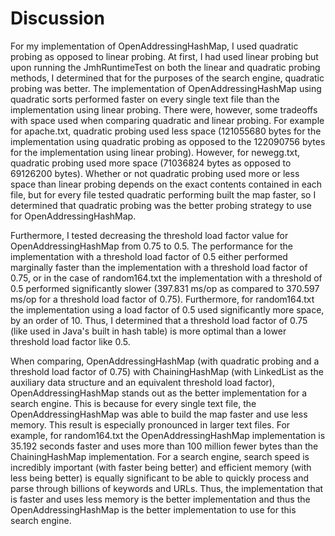 # Discussion
For my implementation of OpenAddressingHashMap, I used quadratic probing as opposed to linear probing. 
At first, I had used linear probing but upon running the JmhRuntimeTest on both the linear and quadratic probing methods,
I determined that for the purposes of the search engine, quadratic probing was better. The implementation of OpenAddressingHashMap
using quadratic sorts performed faster on every single text file than the implementation using linear probing. There were, however, some 
tradeoffs with space used when comparing quadratic and linear probing. For example for apache.txt, quadratic probing used less space (121055680 bytes for the
implementation using quadratic probing as opposed to the 122090756 bytes for the implementation using linear probing). However, for newegg.txt, quadratic probing used more space 
(71036824 bytes as opposed to 69126200 bytes). Whether or not quadratic probing used more or less space than linear probing depends on the exact contents contained in each file, but for every 
file tested quadratic performing built the map faster, so I determined that quadratic probing was the better probing strategy to use for OpenAddressingHashMap. 

Furthermore, I tested decreasing the threshold load factor value for OpenAddressingHashMap from 0.75 to 0.5. The performance for the implementation with a threshold load factor of 0.5 either performed marginally
faster than the implementation with a threshold load factor of 0.75, or in the case of random164.txt the implementation with a threshold of 0.5 performed significantly slower (397.831 ms/op as compared to 370.597 ms/op
for a threshold load factor of 0.75). Furthermore, for random164.txt the implementation using a load factor of 0.5 used significantly more space, by an order of 10. Thus, I determined that a threshold load factor of 0.75
(like used in Java's built in hash table) is more optimal than a lower threshold load factor like 0.5. 

When comparing, OpenAddressingHashMap (with quadratic probing and a threshold load factor of 0.75) with ChainingHashMap (with LinkedList as the auxiliary data structure and an equivalent threshold load factor), OpenAddressingHashMap
stands out as the better implementation for a search engine. This is because for every single text file, the OpenAddressingHashMap was able to build the map faster and use less memory. This result is especially pronounced in 
larger text files. For example, for random164.txt the OpenAddressingHashMap implementation is 35.192 seconds faster and uses more than 100 million fewer bytes than the ChainingHashMap implementation. For a search engine, search 
speed is incredibly important (with faster being better) and efficient memory (with less being better) is equally significant to be able to quickly process and parse through billions of keywords and URLs. 
Thus, the implementation that is faster and uses less memory is the better implementation and thus the OpenAddressingHashMap is the better implementation to use for this search engine. 